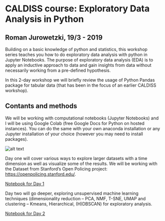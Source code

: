 # CALDISS course: Exploratory Data Analysis in Python 
## Roman Jurowetzki, 19/3 - 2019

Building on a basic knowledge of python and statistics, this workshop series teaches you how to do exploratory data analysis with python in Jupyter Notebooks. The purpose of exploratory data analysis (EDA) is to apply an inductive approach to data and gain insights from data without necessarily working from a pre-defined hypothesis.

In this 2-day workshop we will briefly review the usage of Python Pandas package for tabular data (that has been in the focus of an earlier CALDISS workshop).



## Contants and methods

We will be working with computational notebooks (Jupyter Notebooks) and I will be using Google Colab (free Google Docs for Python on hosted instances). You can do the same with your own anaconda installation or any Jupyter installation of your choice (however you may need to install packages).

![alt text](https://media.giphy.com/media/12bVDtXPOzYwda/giphy.gif)

Day one will cover various ways to explore larger datasets with a time dimension as well as visualize some of the results. We will be working with the Dataset from Stanford’s Open Policing project: https://openpolicing.stanford.edu/.

[Notebook for Day 1](https://nbviewer.jupyter.org/github/RJuro/CALDISS-EDA/blob/master/CALDISS_EDA1.ipynb)

Day two will go deeper, exploring unsupervised machine learning techniques (dimensionality reduction – PCA, NMF, T-SNE, UMAP and clustering – Kmeans, Hierarchical, (H)DBSCAN) for exploratory analysis.

[Notebook for Day 2](https://nbviewer.jupyter.org/github/RJuro/CALDISS-EDA/blob/master/CALDISS_EDA2.ipynb)

